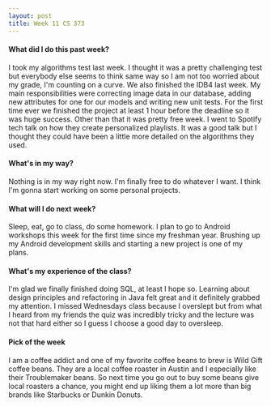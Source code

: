 ```yaml
---
layout: post
title: Week 11 CS 373
---
```


#### What did I do this past week?

I took my algorithms test last week. I thought it was a pretty challenging test but everybody else seems to think same way so I am not too worried about my grade, I'm counting on a curve. We also finished the IDB4 last week. My main responsibilities were correcting image data in our database, adding new attributes for one for our models and writing new unit tests. For the first time ever we finished the project at least 1 hour before the deadline so it was huge success. Other than that it was pretty free week. I went to Spotify tech talk on how they create personalized playlists. It was a good talk but I thought they could have been a little more detailed on the algorithms they used.  

#### What's in my way?

Nothing is in my way right now. I'm finally free to do whatever I want. I think I'm gonna start working on some personal projects.

#### What will I do next week?

Sleep, eat, go to class, do some homework. I plan to go to Android workshops this week for the first time since my freshman year. Brushing up my Android development skills and starting a new project is one of my plans. 

#### What's my experience of the class?

I'm glad we finally finished doing SQL, at least I hope so. Learning about design principles and refactoring in Java felt great and it definitely grabbed my attention. I missed Wednesdays class because I overslept but from what I heard from my friends the quiz was incredibly tricky and the lecture was not that hard either so I guess I choose a good day to oversleep.  

#### Pick of the week

I am a coffee addict and one of my favorite coffee beans to brew is Wild Gift coffee beans. They are a local coffee roaster in Austin and I especially like their Troublemaker beans. So next time you go out to buy some beans give local roasters a chance, you might end up liking them a lot more than big brands like Starbucks or Dunkin Donuts.

